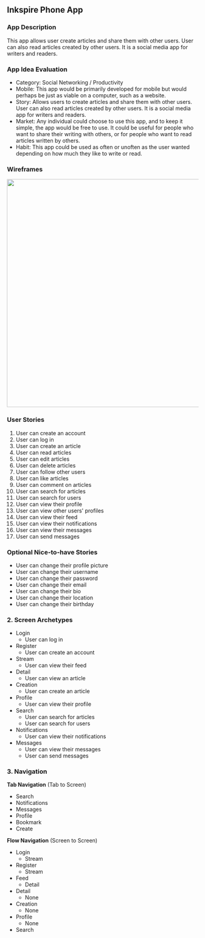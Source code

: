 ## Inkspire Phone App

### App Description

This app allows user create articles and share them with other users. User can also read articles created by other users. It is a social media app for writers and readers.

### App Idea Evaluation

- Category: Social Networking / Productivity
- Mobile: This app would be primarily developed for mobile but would perhaps be just as viable on a computer, such as a website.
- Story: Allows users to create articles and share them with other users. User can also read articles created by other users. It is a social media app for writers and readers.
- Market: Any individual could choose to use this app, and to keep it simple, the app would be free to use. It could be useful for people who want to share their writing with others, or for people who want to read articles written by others.
- Habit: This app could be used as often or unoften as the user wanted depending on how much they like to write or read.

### Wireframes

<img src="https://i.imgur.com/5Z4Z3ZM.jpg" width=600>


### User Stories

1. User can create an account
2. User can log in
3. User can create an article
4. User can read articles
5. User can edit articles
6. User can delete articles
7. User can follow other users
8. User can like articles
9. User can comment on articles
10. User can search for articles
11. User can search for users
12. User can view their profile
13. User can view other users' profiles
14. User can view their feed
15. User can view their notifications
16. User can view their messages
17. User can send messages

### Optional Nice-to-have Stories

- User can change their profile picture
- User can change their username
- User can change their password
- User can change their email
- User can change their bio
- User can change their location
- User can change their birthday

### 2. Screen Archetypes

* Login
    * User can log in
* Register
    * User can create an account
* Stream
    * User can view their feed
* Detail
    * User can view an article
* Creation
    * User can create an article
* Profile
    * User can view their profile
* Search
    * User can search for articles
    * User can search for users
* Notifications
    * User can view their notifications
* Messages
    * User can view their messages
    * User can send messages

### 3. Navigation

**Tab Navigation** (Tab to Screen)

* Search
* Notifications
* Messages
* Profile
* Bookmark
* Create

**Flow Navigation** (Screen to Screen)

* Login
    * Stream
* Register
    * Stream
* Feed
    * Detail
* Detail
    * None
* Creation
    * None
* Profile
    * None
* Search

